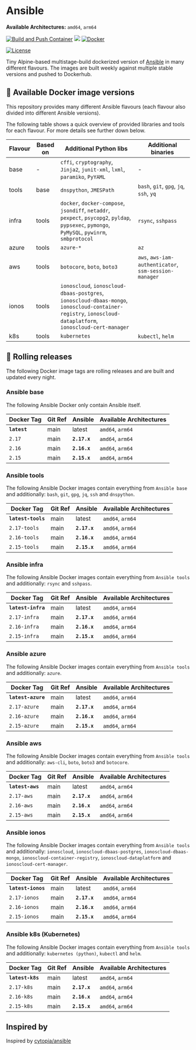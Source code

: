 # Ansible

**Available Architectures:**  `amd64`, `arm64`

[![Build and Push Container](https://github.com/mullholland/docker-ansible/actions/workflows/build.yml/badge.svg)](https://github.com/mullholland/docker-ansible/actions/workflows/build.yml)
[![](https://img.shields.io/docker/pulls/mullholland/ansible.svg)](https://hub.docker.com/r/mullholland/ansible)
[![Docker](https://badgen.net/badge/icon/:latest?icon=docker&label=mullholland/ansible)](https://hub.docker.com/r/mullholland/ansible)

[![License](https://img.shields.io/badge/license-MIT-%233DA639.svg)](https://opensource.org/licenses/MIT)

Tiny Alpine-based multistage-build dockerized version of [Ansible](https://www.ansible.com/) in many different flavours.
The images are built weekly against multiple stable versions and pushed to Dockerhub.

## :whale: Available Docker image versions

This repository provides many different Ansible flavours (each flavour also divided into different Ansible versions).

The following table shows a quick overview of provided libraries and tools for each flavour. For more details see further down below.

| Flavour | Based on | Additional Python libs | Additional binaries |
|---------|---------------|------------------------|---------------------|
| base    | -        | `cffi`, `cryptography`, `Jinja2`, `junit-xml`, `lxml`, `paramiko`, `PyYAML` | - |
| tools   | base     | `dnspython`, `JMESPath` | `bash`, `git`, `gpg`, `jq`, `ssh`, `yq` |
| infra   | tools    | `docker`, `docker-compose`, `jsondiff`, `netaddr`, `pexpect`, `psycopg2`, `pyldap`, `pypsexec`, `pymongo`, `PyMySQL`, `pywinrm`, `smbprotocol` | `rsync`, `sshpass` |
| azure   | tools    | `azure-*`              | `az` |
| aws     | tools    | `botocore`, `boto`, `boto3` | `aws`, `aws-iam-authenticator`, `ssm-session-manager` |
| ionos   | tools    | `ionoscloud`, `ionoscloud-dbaas-postgres`, `ionoscloud-dbaas-mongo`, `ionoscloud-container-registry`, `ionoscloud-dataplatform`, `ionoscloud-cert-manager` |   |
| k8s     | tools    | `kubernetes` | `kubectl`, `helm` |

## :repeat: Rolling releases

The following Docker image tags are rolling releases and are built and updated every night.

### Ansible base

The following Ansible Docker only contain Ansible itself.

| Docker Tag               | Git Ref    | Ansible      | Available Architectures                      |
|--------------------------|------------|--------------|----------------------------------------------|
| **`latest`**             | main       | latest       | `amd64`, `arm64`                             |
| `2.17`                   | main       | **`2.17.x`** | `amd64`, `arm64`                             |
| `2.16`                   | main       | **`2.16.x`** | `amd64`, `arm64`                             |
| `2.15`                   | main       | **`2.15.x`** | `amd64`, `arm64`                             |

### Ansible tools

The following Ansible Docker images contain everything from `Ansible base` and additionally: `bash`, `git`, `gpg`, `jq`, `ssh` and `dnspython`.

| Docker Tag               | Git Ref    | Ansible      | Available Architectures                      |
|--------------------------|------------|--------------|----------------------------------------------|
| **`latest-tools`**       | main       | latest       | `amd64`, `arm64`                             |
| `2.17-tools`             | main       | **`2.17.x`** | `amd64`, `arm64`                             |
| `2.16-tools`             | main       | **`2.16.x`** | `amd64`, `arm64`                             |
| `2.15-tools`             | main       | **`2.15.x`** | `amd64`, `arm64`                             |

### Ansible infra

The following Ansible Docker images contain everything from `Ansible tools` and additionally: `rsync` and `sshpass`.

| Docker Tag               | Git Ref    | Ansible      | Available Architectures                      |
|--------------------------|------------|--------------|----------------------------------------------|
| **`latest-infra`**       | main       | latest       | `amd64`, `arm64`                             |
| `2.17-infra`             | main       | **`2.17.x`** | `amd64`, `arm64`                             |
| `2.16-infra`             | main       | **`2.16.x`** | `amd64`, `arm64`                             |
| `2.15-infra`             | main       | **`2.15.x`** | `amd64`, `arm64`                             |

### Ansible azure

The following Ansible Docker images contain everything from `Ansible tools` and additionally: `azure`.

| Docker Tag               | Git Ref    | Ansible      | Available Architectures                      |
|--------------------------|------------|--------------|----------------------------------------------|
| **`latest-azure`**       | main       | latest       | `amd64`, `arm64`                             |
| `2.17-azure`             | main       | **`2.17.x`** | `amd64`, `arm64`                             |
| `2.16-azure`             | main       | **`2.16.x`** | `amd64`, `arm64`                             |
| `2.15-azure`             | main       | **`2.15.x`** | `amd64`, `arm64`                             |

### Ansible aws

The following Ansible Docker images contain everything from `Ansible tools` and additionally: `aws-cli`, `boto`, `boto3` and `botocore`.

| Docker Tag             | Git Ref    | Ansible      | Available Architectures                      |
|------------------------|------------|--------------|----------------------------------------------|
| **`latest-aws`**       | main       | latest       | `amd64`, `arm64`                             |
| `2.17-aws`             | main       | **`2.17.x`** | `amd64`, `arm64`                             |
| `2.16-aws`             | main       | **`2.16.x`** | `amd64`, `arm64`                             |
| `2.15-aws`             | main       | **`2.15.x`** | `amd64`, `arm64`                             |

### Ansible ionos

The following Ansible Docker images contain everything from `Ansible tools` and additionally: `ionoscloud`, `ionoscloud-dbaas-postgres`, `ionoscloud-dbaas-mongo`, `ionoscloud-container-registry`, `ionoscloud-dataplatform` and `ionoscloud-cert-manager`.

| Docker Tag               | Git Ref    | Ansible      | Available Architectures                      |
|--------------------------|------------|--------------|----------------------------------------------|
| **`latest-ionos`**       | main       | latest       | `amd64`, `arm64`                             |
| `2.17-ionos`             | main       | **`2.17.x`** | `amd64`, `arm64`                             |
| `2.16-ionos`             | main       | **`2.16.x`** | `amd64`, `arm64`                             |
| `2.15-ionos`             | main       | **`2.15.x`** | `amd64`, `arm64`                             |

### Ansible k8s (Kubernetes)

The following Ansible Docker images contain everything from `Ansible tools` and additionally: `kubernetes (python)`, `kubectl` and `helm`.

| Docker Tag             | Git Ref    | Ansible      | Available Architectures                      |
|------------------------|------------|--------------|----------------------------------------------|
| **`latest-k8s`**       | main       | latest       | `amd64`, `arm64`                             |
| `2.17-k8s`             | main       | **`2.17.x`** | `amd64`, `arm64`                             |
| `2.16-k8s`             | main       | **`2.16.x`** | `amd64`, `arm64`                             |
| `2.15-k8s`             | main       | **`2.15.x`** | `amd64`, `arm64`                             |

## Inspired by

Inspired by [cytopia/ansible](https://github.com/cytopia/docker-ansible)
